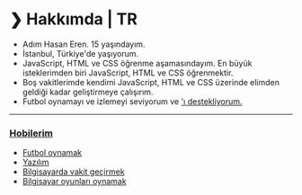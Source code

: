 <h1>❯ Hakkımda | TR</h1>
<ul>
  <li>Adım Hasan Eren. 15 yaşındayım.</li>
  <li>İstanbul, Türkiye'de yaşıyorum.</li>
  <li>JavaScript, HTML ve CSS öğrenme aşamasındayım. En büyük isteklerimden biri JavaScript, HTML ve CSS öğrenmektir.</li>
  <li>Boş vakitlerimde kendimi JavaScript, HTML ve CSS üzerinde elimden geldiği kadar geliştirmeye çalışırım.</li>
  <li>Futbol oynamayı ve izlemeyi seviyorum ve <a href="https://www.google.com/search?q=galatasaray&oq=ga&aqs=chrome.0.69i59j69i57j0i131i395i433l2j69i60l3j69i61.476j1j7&sourceid=chrome&ie=UTF-8"Galatasaray</a>'ı destekliyorum.
</ul>
<hr>
<h3>Hobilerim</h3>
<ul>
  <li>Futbol oynamak</li>
  <li>Yazılım</li>
  <li>Bilgisayarda vakit geçirmek</li>
  <li>Bilgisayar oyunları oynamak</li>
</ul>
